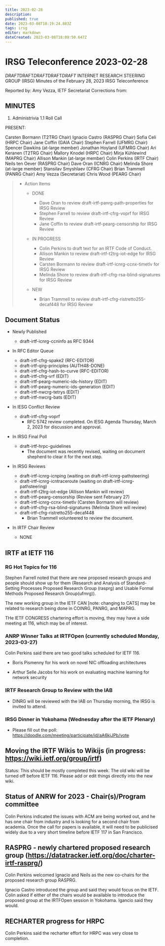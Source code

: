 ```yaml
---
title: 2023-02-28
description: 
published: true
date: 2023-03-08T18:19:24.883Z
tags: irsg
editor: markdown
dateCreated: 2023-03-08T18:09:50.647Z
---
```


# IRSG Teleconference 2023-02-28

*DRAFT*DRAFT*DRAFT*DRAFT*DRAFT*
INTERNET RESEARCH STEERING GROUP (IRSG)
Minutes of the February 28, 2023 IRSG Teleconference

Reported by: Amy Vezza, IETF Secretariat
Corrections from: 

MINUTES
---------------------------------

1. Administrivia
1.1 Roll Call


PRESENT:

Carsten Bormann (T2TRG Chair)
Ignacio Castro (RASPRG Chair)
Sofia Celi (HRPC Chair)
Jane Coffin (GAIA Chair)
Stephen Farrell (UFMRG Chair)
Spencer Dawkins (at-large member)
Jonathan Hoyland (UFMRG Chair)
Ari Keranen (T2TRG Chair)
Mallory Knodel (HRPC Chair)
Mirja Kühlewind (MAPRG Chair)
Allison Mankin (at-large member)
Colin Perkins (IRTF Chair)
Neils ten Oever (RASPRG Chair)
Dave Oran (ICNRG Chair)
Melinda Shore (at-large member)
Stansilav Smyshlaev (CFRG Chair)
Brian Trammell (PANRG Chair)
Amy Vezza (Secretariat)
Chris Wood (PEARG Chair)

> * Action Items
>    * DONE
>      * Dave Oran to review draft-irtf-panrg-path-properties for IRSG Review
>      * Stephen Farrell to review draft-irtf-cfrg-voprf for IRSG Review
>      * Jane Coffin to review draft-irtf-pearg-censorship for IRSG Review
>      
>    * IN PROGRESS
>      * Colin Perkins to draft text for an IRTF Code of Conduct.
>      * Allison Mankin to review draft-irtf-t2trg-iot-edge for IRSG Review 
>      * Carsten Bormann to review draft-irtf-icnrg-ccnx-timetlv for IRSG Review
>      * Melinda Shore to review draft-irtf-cfrg-rsa-blind-signatures for IRSG Review
> 
>    * NEW
>        * Brian Trammell to review draft-irtf-cfrg-ristretto255-decaf448 for IRSG Review


##  Document Status
  * Newly Published 

    - draft-irtf-icnrg-ccninfo as RFC 9344

  * In RFC Editor Queue

    - draft-irtf-cfrg-spake2 (RFC-EDITOR)
    - draft-irtf-qirg-principles (AUTH48-DONE)
    - draft-irtf-cfrg-hash-to-curve (RFC-EDITOR) 
    - draft-irtf-cfrg-vrf (EDIT)
    - draft-irtf-pearg-numeric-ids-history (EDIT)
    - draft-irtf-pearg-numeric-ids-generation (EDIT) 
    - draft-irtf-nwcrg-tetrys (EDIT)
    - draft-irtf-nwcrg-bats (EDIT)

  * In IESG Conflict Review

    - draft-irtf-cfrg-voprf 
        - RFC 5742 review completed. On IESG Agenda Thursday, March 2, 2023 for discussion and approval.

  * In IRSG Final Poll

    - draft-irtf-hrpc-guidelines 
        - The document was recently revised, waiting on document shepherd to clear it for the next step.


  * In IRSG Reviews

    - draft-irtf-icnrg-icnping (waiting on draft-irtf-icnrg-pathsteering)
    - draft-irtf-icnrg-icntraceroute (waiting on draft-irtf-icnrg-pathsteering)
    - draft-irtf-t2trg-iot-edge (Allison Mankin will review) 
    - draft-irtf-pearg-censorship (Review sent February 27)
    - draft-irtf-icnrg-ccnx-timetlv (Carsten Bormann will review)
    - draft-irtf-cfrg-rsa-blind-signatures (Melinda Shore will review)
    - draft-irtf-cfrg-ristretto255-decaf448
        - Brian Trammell volunteered to review the document.


 * In IRTF Chair Review

    - NONE


## IRTF at IETF 116
### RG Hot Topics for 116

Stephen Farrell noted that there are new proposed research groups and people should show up for them (Research and Analysis of Standard-Setting Processes Proposed Research Group (rasprg) and Usable Formal Methods Proposed Research Group(ufmrg)).

The new working group in the IETF CAN [note: changing to CATS] may be related to research being done in COINRG, PANRG, and MAPRG.

THe IETF CONGRESS chartering effort is moving, they may have a side meeting at 116, which may be of interest.

### ANRP Winner Talks at IRTFOpen (currently scheduled Monday, 2023-03-27)

Colin Perkins said there are two good talks scheduled for IETF 116. 

  * Boris Pismenny for his work on novel NIC offloading architectures
     
  * Arthur Selle Jacobs for his work on evaluating machine learning for network security

### IRTF Research Group to Review with the IAB
  * DINRG will be reviewed with the IAB on Thursday morning, the IRSG is invited to attend.

### IRSG Dinner in Yokohama (Wednesday after the IETF Plenary)
   * Please fill out the poll: https://doodle.com/meeting/participate/id/aA6kjJPb/vote



## Moving the IRTF Wikis to Wikijs (in progress: https://wiki.ietf.org/group/irtf)

Status: This should be mostly completed this week. The old wiki will be turned off before IETF 116. Please add or edit things directly into the new wiki.

## Status of ANRW for 2023 - Chair(s)/Program committee
Colin Perkins indicated the issues with ACM are being worked out, and he has one chair from industry and is looking for a second chair from academia. Once the call for papers is available, it will need to be publicised widely due to a very short timeline before IETF 117 in San Francisco.


## RASPRG - newly chartered proposed research group (https://datatracker.ietf.org/doc/charter-irtf-rasprg/)

Colin Perkins welcomed Ignacio and Neils as the new co-chairs for the proposed research group RASPRG. 

Ignacio Castro introduced the group and said they would focus on the IETF. Colin asked if either of the chairs would be available to introduce the proposed group at the IRTFOpen session in Yokohama. Igancio said they would.

## RECHARTER progress for HRPC

Colin Perkins said the recharter effort for HRPC was very close to completion. 